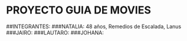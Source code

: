 # PROYECTO GUIA DE MOVIES
 ##INTEGRANTES: 
 ###NATALIA: 48 años, Remedios de Escalada, Lanus
 ###JAIRO:
 ###LAUTARO:
 ###JOHANA:
 